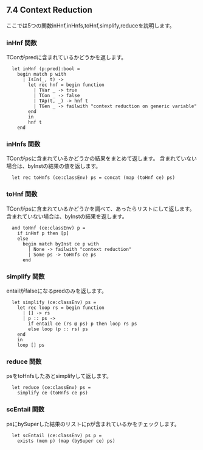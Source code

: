 ## 7.4 Context Reduction

ここでは5つの関数inHnf,inHnfs,toHnf,simplify,reduceを説明します。

### inHnf 関数

TConがpredに含まれているかどうかを返します。

	  let inHnf (p:pred):bool =
	    begin match p with
	      | IsIn(_, t) ->
	        let rec hnf = begin function
	          | TVar _ -> true
	          | TCon _ -> false
	          | TAp(t, _) -> hnf t
	          | TGen _ -> failwith "context reduction on generic variable"
	        end
	        in
	        hnf t
	    end

### inHnfs 関数

TConがpsに含まれているかどうかの結果をまとめて返します。
含まれていない場合は、byInstの結果の値を返します。

	  let rec toHnfs (ce:classEnv) ps = concat (map (toHnf ce) ps)

### toHnf 関数

TConがpsに含まれているかどうかを調べて、あったらリストにして返します。
含まれていない場合は、byInstの結果を返します。

	  and toHnf (ce:classEnv) p =
	    if inHnf p then [p]
	    else
	      begin match byInst ce p with
	        | None -> failwith "context reduction"
	        | Some ps -> toHnfs ce ps
	      end

### simplify 関数

entailがfalseになるpredのみを返します。

	  let simplify (ce:classEnv) ps =
	    let rec loop rs = begin function
	      | [] -> rs
	      | p :: ps ->
	        if entail ce (rs @ ps) p then loop rs ps
	        else loop (p :: rs) ps
	    end
	    in
	    loop [] ps

### reduce 関数

psをtoHnfsしたあとsimplifyして返します。

	  let reduce (ce:classEnv) ps =
	    simplify ce (toHnfs ce ps)

### scEntail 関数

psにbySuperした結果のリストにpが含まれているかをチェックします。

	  let scEntail (ce:classEnv) ps p =
	    exists (mem p) (map (bySuper ce) ps)
